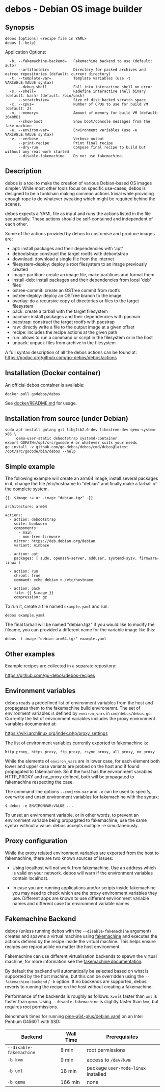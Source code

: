 # debos -  Debian OS image builder

## Synopsis

    debos [options] <recipe file in YAML>
    debos [--help]

Application Options:

      -b, --fakemachine-backend=   Fakemachine backend to use (default: auto)
          --artifactdir=           Directory for packed archives and ostree repositories (default: current directory)
      -t, --template-var=          Template variables (use -t VARIABLE:VALUE syntax)
          --debug-shell            Fall into interactive shell on error
      -s, --shell=                 Redefine interactive shell binary (default: bash) (default: /bin/bash)
          --scratchsize=           Size of disk backed scratch space
      -c, --cpus=                  Number of CPUs to use for build VM (default: 2)
      -m, --memory=                Amount of memory for build VM (default: 2048MB)
          --show-boot              Show boot/console messages from the fake machine
      -e, --environ-var=           Environment variables (use -e VARIABLE:VALUE syntax)
      -v, --verbose                Verbose output
          --print-recipe           Print final recipe
          --dry-run                Compose final recipe to build but without any real work started
          --disable-fakemachine    Do not use fakemachine.


## Description

debos is a tool to make the creation of various Debian-based OS images
simpler. While most other tools focus on specific use-cases, debos is
designed to be a toolchain making common actions trivial while providing
enough rope to do whatever tweaking which might be required behind the
scenes.

debos expects a YAML file as input and runs the actions listed in the
file sequentially. These actions should be self-contained and independent
of each other.

Some of the actions provided by debos to customise and produce images are:

* apt: install packages and their dependencies with 'apt'
* debootstrap: construct the target rootfs with debootstrap
* download: download a single file from the internet
* filesystem-deploy: deploy a root filesystem to an image previously created
* image-partition: create an image file, make partitions and format them
* install-deb: install packages and their dependencies from local 'deb' files
* ostree-commit: create an OSTree commit from rootfs
* ostree-deploy: deploy an OSTree branch to the image
* overlay: do a recursive copy of directories or files to the target filesystem
* pack: create a tarball with the target filesystem
* pacman: install packages and their dependencies with pacman
* pacstrap: construct the target rootfs with pacstrap
* raw: directly write a file to the output image at a given offset
* recipe: includes the recipe actions at the given path
* run: allows to run a command or script in the filesystem or in the host
* unpack: unpack files from archive in the filesystem

A full syntax description of all the debos actions can be found at:
https://godoc.org/github.com/go-debos/debos/actions

## Installation (Docker container)

An official debos container is available:
```
docker pull godebos/debos
```

See [docker/README.md](docker/README.md) for usage.

## Installation from source (under Debian)

    sudo apt install golang git libglib2.0-dev libostree-dev qemu-system-x86 \
         qemu-user-static debootstrap systemd-container
    export GOPATH=/opt/src/gocode # or whatever suits your needs
    go install -v github.com/go-debos/debos/cmd/debos@latest
    /opt/src/gocode/bin/debos --help

## Simple example

The following example will create an arm64 image, install several
packages in it, change the file /etc/hostname to "debian" and finally
make a tarball of the complete system.

    {{- $image := or .image "debian.tgz" -}}

    architecture: arm64

    actions:
      - action: debootstrap
        suite: bookworm
        components:
          - main
          - non-free-firmware
        mirror: https://deb.debian.org/debian
        variant: minbase

      - action: apt
        packages: [ sudo, openssh-server, adduser, systemd-sysv, firmware-linux ]

      - action: run
        chroot: true
        command: echo debian > /etc/hostname

      - action: pack
        file: {{ $image }}
        compression: gz

To run it, create a file named `example.yaml` and run:

    debos example.yaml

The final tarball will be named "debian.tgz" if you would like to modify
the fileame, you can provided a different name for the variable image
like this:

    debos -t image:"debian-arm64.tgz" example.yaml

## Other examples

Example recipes are collected in a separate repository:

https://github.com/go-debos/debos-recipes

## Environment variables

debos reads a predefined list of environment variables from the host and
propagates them to the fakemachine build environemnt. The set of
environment variables is defined by `environ_vars` in
`cmd/debos/debos.go`. Currently the list of environment variables includes
the proxy environment variables documented at:

https://wiki.archlinux.org/index.php/proxy_settings

The list of environment variables currently exported to fakemachine is:

    http_proxy, https_proxy, ftp_proxy, rsync_proxy, all_proxy, no_proxy

While the elements of `environ_vars` are in lower case, for each element
both lower and upper case variants are probed on the host and if found
propagated to fakemachine. So if the host has the environment variables
HTTP_PROXY and no_proxy defined, both will be propagated to fakemachine
respecting the case.

The command line options `--environ-var` and `-e` can be used to specify,
overwrite and unset environment variables for fakemachine with the syntax:

    $ debos -e ENVIRONVAR:VALUE ...

To unset an environment variable, or in other words, to prevent an
environment variable being propagated to fakemachine, use the same syntax
without a value. debos accepts multiple -e simultaneously.

## Proxy configuration

While the proxy related environment variables are exported from the host
to fakemachine, there are two known sources of issues:

* Using localhost will not work from fakemachine. Use an address which
  is valid on your network. debos will warn if the environment variables
  contain localhost.

* In case you are running applications and/or scripts inside fakemachine
  you may need to check which are the proxy environment variables they
  use. Different apps are known to use different environment variable
  names and different case for environment variable names.

## Fakemachine Backend

debos (unless running debos with the `--disable-fakemachine` argument)
creates and spawns a virtual machine using [fakemachine](https://github.com/go-debos/fakemachine)
and executes the actions defined by the recipe inside the virtual machine.
This helps ensure recipes are reproducible no matter the host environment.

Fakemachine can use different virtualisation backends to spawn the virtual
machine, for more information see the [fakemachine documentation](https://github.com/go-debos/fakemachine).

By default the backend will automatically be selected based on what is
supported by the host machine, but this can be overridden using the
`--fakemachine-backend` / `-b` option. If no backends are supported,
debos reverts to running the recipe on the host without creating a
fakemachine.

Performance of the backends is roughly as follows: `kvm` is faster than
`uml` is faster than `qemu`. Using `--disable-fakemachine` is slightly
faster than `kvm`, but requires root permissions.

Benchmark times for running [pine-a64-plus/debian.yaml](https://github.com/go-debos/debos-recipes/blob/9a25b4be6c9136f4a27e542f39ab7e419fc852c9/pine-a64-plus/debian.yaml)
on an Intel Pentium G4560T with SSD:

| Backend | Wall Time | Prerequisites |
| --- | --- | --- |
| `--disable-fakemachine` | 8 min | root permissions |
| `-b kvm` | 9 min | access to `/dev/kvm` |
| `-b uml` | 18 min | package `user-mode-linux` installed  |
| `-b qemu` | 166 min | none |
